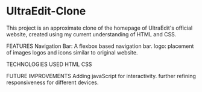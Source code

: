 # UltraEdit-Clone
This project is an approximate clone of the homepage of UltraEdit's official website, created using my current understanding of HTML and CSS.

FEATURES
Navigation Bar: A flexbox based navigation bar.
logo: placement of images logos and icons similar to original website.

TECHNOLOGIES USED
HTML
CSS

FUTURE IMPROVEMENTS
Adding javaScript for interactivity.
further refining responsiveness for different devices.
